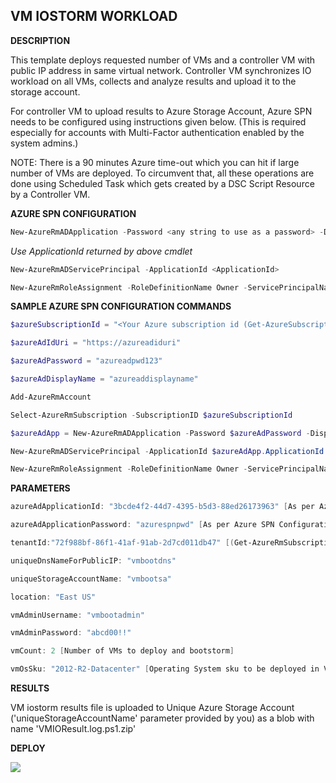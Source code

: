 ## VM IOSTORM WORKLOAD ##

<b>DESCRIPTION</b>

This template deploys requested number of VMs and a controller VM with public IP address in same virtual network. Controller VM synchronizes IO workload on all VMs, collects and analyze results and upload it to the storage account.

For controller VM to upload results to Azure Storage Account, Azure SPN needs to be configured using instructions given below. (This is required especially for accounts with Multi-Factor authentication enabled by the system admins.)

NOTE: There is a 90 minutes Azure time-out which you can hit if large number of VMs are deployed. To circumvent that, all these operations are done using Scheduled Task which gets created by a DSC Script Resource by a Controller VM.

<b>AZURE SPN CONFIGURATION</b>
```PowerShell
New-AzureRmADApplication -Password <any string to use as a password> -DisplayName <Any String Name> -IdentifierUris https://<UseAnyUniqueName e.g. serviceprinciplenm> -HomePage <same as IdentifierUris>
```
<i>Use ApplicationId returned by above cmdlet</i>
```PowerShell
New-AzureRmADServicePrincipal -ApplicationId <ApplicationId>

New-AzureRmRoleAssignment -RoleDefinitionName Owner -ServicePrincipalName "https://<same as IdentifierUris>"
```

<b>SAMPLE AZURE SPN CONFIGURATION COMMANDS</b>
```PowerShell
$azureSubscriptionId = "<Your Azure subscription id (Get-AzureSubscription).SubscriptionId>"

$azureAdIdUri = "https://azureadiduri"

$azureAdPassword = "azureadpwd123"

$azureAdDisplayName = "azureaddisplayname"

Add-AzureRmAccount

Select-AzureRmSubscription -SubscriptionID $azureSubscriptionId

$azureAdApp = New-AzureRmADApplication -Password $azureAdPassword -DisplayName $azureAdDisplayName -IdentifierUris $azureAdIdUri -HomePage $azureAdIdUri

New-AzureRmADServicePrincipal -ApplicationId $azureAdApp.ApplicationId

New-AzureRmRoleAssignment -RoleDefinitionName Owner -ServicePrincipalName $azureAdIdUri
```

<b>PARAMETERS</b>
```PowerShell
azureAdApplicationId: "3bcde4f2-44d7-4395-b5d3-88ed26173963" [As per Azure SPN Configuration instructions]

azureAdApplicationPassword: "azurespnpwd" [As per Azure SPN Configuration instructions]

tenantId:"72f988bf-86f1-41af-91ab-2d7cd011db47" [(Get-AzureRmSubscription).TenantId]

uniqueDnsNameForPublicIP: "vmbootdns"

uniqueStorageAccountName: "vmbootsa"

location: "East US"

vmAdminUsername: "vmbootadmin"

vmAdminPassword: "abcd00!!"

vmCount: 2 [Number of VMs to deploy and bootstorm]

vmOsSku: "2012-R2-Datacenter" [Operating System sku to be deployed in VMs]
```

<b>RESULTS</b>

VM iostorm results file is uploaded to Unique Azure Storage Account ('uniqueStorageAccountName' parameter provided by you) as a blob with name 'VMIOResult.log.ps1.zip'


<b>DEPLOY</b>

<a href="https://portal.azure.com/#create/Microsoft.Template/uri/https%3A%2F%2Fraw.githubusercontent.com%2FAzure%2Fazure-quickstart-templates%2Fmaster%2Fiostorm-vm-iops-latency%2Fazuredeploy.json" target="_blank">
    <img src="http://azuredeploy.net/deploybutton.png"/>
</a>